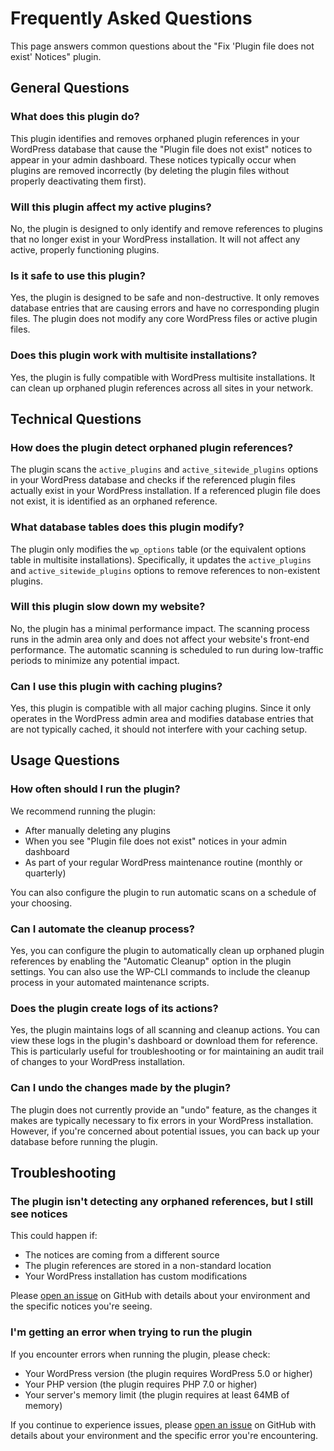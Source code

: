 # Frequently Asked Questions

This page answers common questions about the "Fix 'Plugin file does not exist' Notices" plugin.

## General Questions

### What does this plugin do?

This plugin identifies and removes orphaned plugin references in your WordPress database that cause the "Plugin file does not exist" notices to appear in your admin dashboard. These notices typically occur when plugins are removed incorrectly (by deleting the plugin files without properly deactivating them first).

### Will this plugin affect my active plugins?

No, the plugin is designed to only identify and remove references to plugins that no longer exist in your WordPress installation. It will not affect any active, properly functioning plugins.

### Is it safe to use this plugin?

Yes, the plugin is designed to be safe and non-destructive. It only removes database entries that are causing errors and have no corresponding plugin files. The plugin does not modify any core WordPress files or active plugin files.

### Does this plugin work with multisite installations?

Yes, the plugin is fully compatible with WordPress multisite installations. It can clean up orphaned plugin references across all sites in your network.

## Technical Questions

### How does the plugin detect orphaned plugin references?

The plugin scans the `active_plugins` and `active_sitewide_plugins` options in your WordPress database and checks if the referenced plugin files actually exist in your WordPress installation. If a referenced plugin file does not exist, it is identified as an orphaned reference.

### What database tables does this plugin modify?

The plugin only modifies the `wp_options` table (or the equivalent options table in multisite installations). Specifically, it updates the `active_plugins` and `active_sitewide_plugins` options to remove references to non-existent plugins.

### Will this plugin slow down my website?

No, the plugin has a minimal performance impact. The scanning process runs in the admin area only and does not affect your website's front-end performance. The automatic scanning is scheduled to run during low-traffic periods to minimize any potential impact.

### Can I use this plugin with caching plugins?

Yes, this plugin is compatible with all major caching plugins. Since it only operates in the WordPress admin area and modifies database entries that are not typically cached, it should not interfere with your caching setup.

## Usage Questions

### How often should I run the plugin?

We recommend running the plugin:
- After manually deleting any plugins
- When you see "Plugin file does not exist" notices in your admin dashboard
- As part of your regular WordPress maintenance routine (monthly or quarterly)

You can also configure the plugin to run automatic scans on a schedule of your choosing.

### Can I automate the cleanup process?

Yes, you can configure the plugin to automatically clean up orphaned plugin references by enabling the "Automatic Cleanup" option in the plugin settings. You can also use the WP-CLI commands to include the cleanup process in your automated maintenance scripts.

### Does the plugin create logs of its actions?

Yes, the plugin maintains logs of all scanning and cleanup actions. You can view these logs in the plugin's dashboard or download them for reference. This is particularly useful for troubleshooting or for maintaining an audit trail of changes to your WordPress installation.

### Can I undo the changes made by the plugin?

The plugin does not currently provide an "undo" feature, as the changes it makes are typically necessary to fix errors in your WordPress installation. However, if you're concerned about potential issues, you can back up your database before running the plugin.

## Troubleshooting

### The plugin isn't detecting any orphaned references, but I still see notices

This could happen if:
- The notices are coming from a different source
- The plugin references are stored in a non-standard location
- Your WordPress installation has custom modifications

Please [open an issue](https://github.com/wpallstars/wp-fix-plugin-does-not-exist-notices/issues) on GitHub with details about your environment and the specific notices you're seeing.

### I'm getting an error when trying to run the plugin

If you encounter errors when running the plugin, please check:
- Your WordPress version (the plugin requires WordPress 5.0 or higher)
- Your PHP version (the plugin requires PHP 7.0 or higher)
- Your server's memory limit (the plugin requires at least 64MB of memory)

If you continue to experience issues, please [open an issue](https://github.com/wpallstars/wp-fix-plugin-does-not-exist-notices/issues) on GitHub with details about your environment and the specific error you're encountering.
